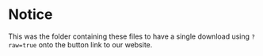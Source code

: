 # Notice
This was the folder containing these files to have a single download using `?raw=true` onto the button link to our website.
